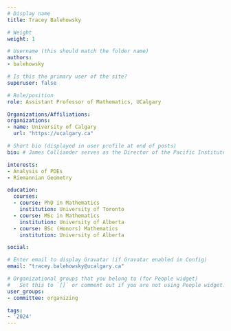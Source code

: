 ```yaml
---
# Display name
title: Tracey Balehowsky

# Weight
weight: 1

# Username (this should match the folder name)
authors:
- balehowsky

# Is this the primary user of the site?
superuser: false

# Role/position
role: Assistant Professor of Mathematics, UCalgary

Organizations/Affiliations:
organizations:
- name: University of Calgary
  url: "https://ucalgary.ca"

# Short bio (displayed in user profile at end of posts)
bio: # James Colliander serves as the Director of the Pacific Institute for the Mathematical Sciences.

interests:
- Analysis of PDEs
- Riemannian Geometry

education:
  courses:
  - course: PhD in Mathematics
    institution: University of Toronto
  - course: MSc in Mathematics
    institution: University of Alberta
  - course: BSc (Honors) Mathematics
    institution: University of Alberta

social:

# Enter email to display Gravatar (if Gravatar enabled in Config)
email: "tracey.balehowsky@ucalgary.ca"

# Organizational groups that you belong to (for People widget)
#   Set this to `[]` or comment out if you are not using People widget.
user_groups:
- committee: organizing

tags:
- '2024'
---
```

